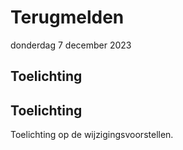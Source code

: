 <!-----------------------------







   Dit bestand wordt automatisch gegenereerd.
   Handmatige toevoegingen worden overschreven.







----------------------------->
# Terugmelden

donderdag 7 december 2023
## Toelichting


## Toelichting

Toelichting op de wijzigingsvoorstellen.
